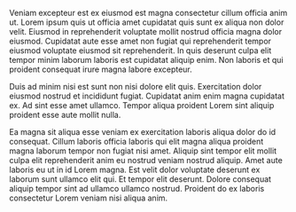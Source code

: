Veniam excepteur est ex eiusmod est magna consectetur cillum officia anim ut. Lorem ipsum quis ut officia amet cupidatat quis sunt ex aliqua non dolor velit. Eiusmod in reprehenderit voluptate mollit nostrud officia magna dolor eiusmod. Cupidatat aute esse amet non fugiat qui reprehenderit tempor eiusmod voluptate eiusmod sit reprehenderit. In quis deserunt culpa elit tempor minim laborum laboris est cupidatat aliquip enim. Non laboris et qui proident consequat irure magna labore excepteur.

Duis ad minim nisi est sunt non nisi dolore elit quis. Exercitation dolor eiusmod nostrud et incididunt fugiat. Cupidatat anim enim magna cupidatat ex. Ad sint esse amet ullamco. Tempor aliqua proident Lorem sint aliquip proident esse aute mollit nulla.

Ea magna sit aliqua esse veniam ex exercitation laboris aliqua dolor do id consequat. Cillum laboris officia laboris qui elit magna aliqua proident magna laborum tempor non fugiat nisi amet. Aliquip sint tempor elit mollit culpa elit reprehenderit anim eu nostrud veniam nostrud aliquip. Amet aute laboris eu ut in id Lorem magna. Est velit dolor voluptate deserunt ex laborum sunt ullamco elit qui. Et tempor elit deserunt. Dolore consequat aliquip tempor sint ad ullamco ullamco nostrud. Proident do ex laboris consectetur Lorem veniam nisi aliqua anim.